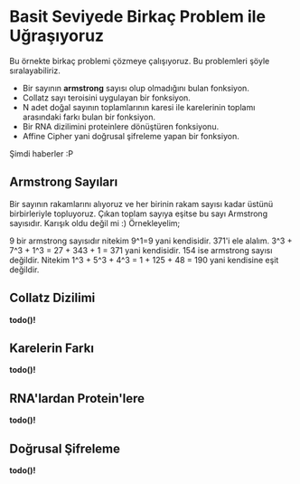 # Basit Seviyede Birkaç Problem ile Uğraşıyoruz

Bu örnekte birkaç problemi çözmeye çalışıyoruz. Bu problemleri şöyle sıralayabiliriz.

- Bir sayının __armstrong__ sayısı olup olmadığını bulan fonksiyon.
- Collatz sayı teroisini uygulayan bir fonksiyon.
- N adet doğal sayının toplamlarının karesi ile karelerinin toplamı arasındaki farkı bulan bir fonksiyon.
- Bir RNA dizilimini proteinlere dönüştüren fonksiyonu.
- Affine Cipher yani doğrusal şifreleme yapan bir fonksiyon.

Şimdi haberler :P

## Armstrong Sayıları

Bir sayının rakamlarını alıyoruz ve her birinin rakam sayısı kadar üstünü birbirleriyle topluyoruz. Çıkan toplam sayıya eşitse bu sayı Armstrong sayısıdır. Karışık oldu değil mi :) Örnekleyelim;

9 bir armstrong sayısıdır nitekim 9^1=9 yani kendisidir.
371'i ele alalım. 3^3 + 7^3 + 1^3 = 27 + 343 + 1 = 371 yani kendisidir.
154 ise armstrong sayısı değildir. Nitekim 1^3 + 5^3 + 4^3 = 1 + 125 + 48 = 190 yani kendisine eşit değildir.

## Collatz Dizilimi

__todo()!__

## Karelerin Farkı

__todo()!__

## RNA'lardan Protein'lere

__todo()!__

## Doğrusal Şifreleme

__todo()!__